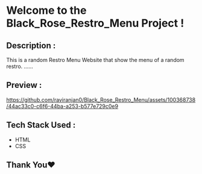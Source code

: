 # Welcome to the Black_Rose_Restro_Menu Project !

## Description :
This is a random Restro Menu Website that show the menu of a random restro. ......

## Preview :
https://github.com/raviranjan0/Black_Rose_Restro_Menu/assets/100368738/44ac33c0-c6f6-44ba-a253-b577e729c0e9

## Tech Stack Used :
- HTML
- CSS

## Thank You❤️


